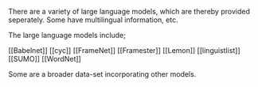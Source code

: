There are a variety of large language models, which are thereby provided seperately. Some have multilingual information, etc. 

The large language models include;

[[Babelnet]]
[[cyc]]
[[FrameNet]]
[[Framester]]
[[Lemon]]
[[linguistlist]]
[[SUMO]]
[[WordNet]]


Some are a broader data-set incorporating other models. 
